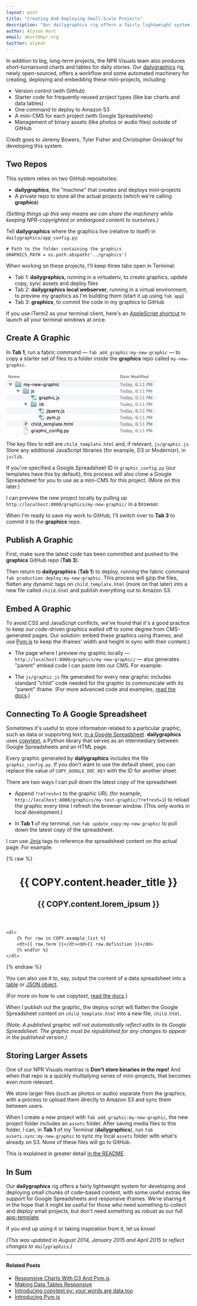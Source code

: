 ```yaml
---
layout: post
title: "Creating And Deploying Small-Scale Projects"
description: "Our dailygraphics rig offers a fairly lightweight system for developing and deploying small chunks of code-based content, with some useful extras like support for Google Spreadsheets and responsive iframes."
author: Alyson Hurt
email: ahurt@npr.org
twitter: alykat
---
```


In addition to big, long-term projects, the NPR Visuals team also produces short-turnaround charts and tables for daily stories. Our [dailygraphics](https://github.com/nprapps/dailygraphics) rig, newly open-sourced, offers a workflow and some automated machinery for creating, deploying and embedding these mini-projects, including:

* Version control (with GitHub)
* Starter code for frequently-reused project types (like bar charts and data tables)
* One command to deploy to Amazon S3
* A mini-CMS for each project (with Google Spreadsheets)
* Management of binary assets (like photos or audio files) outside of GitHub

Credit goes to Jeremy Bowers, Tyler Fisher and Christopher Groskopf for developing this system.

## Two Repos

This system relies on two GitHub repositories:

* **dailygraphics**, the "machine" that creates and deploys mini-projects
* A private repo to store all the actual projects (which we're calling **graphics**)

_(Setting things up this way means we can share the machinery while keeping NPR-copyrighted or embargoed content to ourselves.)_

Tell **dailygraphics** where the graphics live (relative to itself) in ```dailygraphics/app_config.py```:

    # Path to the folder containing the graphics
    GRAPHICS_PATH = os.path.abspath('../graphics')

When working on these projects, I'll keep three tabs open in Terminal:

* Tab 1: **dailygraphics**, running in a virtualenv, to create graphics, update copy, sync assets and deploy files
* Tab 2: **dailygraphics local webserver**, running in a virtual environment, to preview my graphics as I'm building them (start it up using ```fab app```)
* Tab 3: **graphics**, to commit the code in my graphics to GitHub

If you use iTerm2 as your terminal client, here's an [AppleScript shortcut](https://github.com/nprapps/dailygraphics#run-the-project) to launch all your terminal windows at once.


## Create A Graphic

In **Tab 1**, run a fabric command &mdash; ```fab add_graphic:my-new-graphic``` &mdash; to copy a starter set of files to a folder inside the **graphics** repo called ```my-new-graphic```.

<img src="/img/posts/my-new-graphic.png" alt="File tree">

The key files to edit are ```child_template.html``` and, if relevant, ```js/graphic.js```. Store any additional JavaScript libraries (for example, D3 or Modernizr), in ```js/lib```.

If you've specified a Google Spreadsheet ID in ```graphic_config.py``` (our templates have this by default), this process will also clone a Google Spreadsheet for you to use as a mini-CMS for this project. (More on this later.)

I can preview the new project locally by pulling up ```http://localhost:8000/graphics/my-new-graphic/``` in a browser.

When I'm ready to save my work to GitHub, I'll switch over to **Tab 3** to commit it to the **graphics** repo.


## Publish A Graphic

First, make sure the latest code has been committed and pushed to the **graphics** GitHub repo (**Tab 3**).

Then return to **dailygraphics** (**Tab 1**) to deploy, running the fabric command ```fab production deploy:my-new-graphic```. This process will gzip the files, flatten any dynamic tags on ```child_template.html``` (more on that later) into a new file called ```child.html``` and publish everything out to Amazon S3.


## Embed A Graphic

To avoid CSS and JavaScript conflicts, we've found that it's a good practice to keep our code-driven graphics walled off to some degree from CMS-generated pages. Our solution: embed these graphics using iframes, and use [Pym.js](http://blog.apps.npr.org/pym.js/) to keep the iframes' width and height in sync with their content.)

* The page where I preview my graphic locally &mdash; ```http://localhost:8000/graphics/my-new-graphic/``` &mdash; also generates "parent" embed code I can paste into our CMS. For example:

<script src="https://gist.github.com/alykat/5f542da906d6f57399d0.js"> </script>

* The ```js/graphic.js``` file generated for every new graphic includes standard "child" code needed for the graphic to communicate with its "parent" iframe. (For more advanced code and examples, [read the docs](http://blog.apps.npr.org/pym.js/).)

<script src="https://gist.github.com/alykat/617726d4591ea28e630d.js"> </script>

## Connecting To A Google Spreadsheet

Sometimes it's useful to store information related to a particular graphic, such as data or supporting text, [in a Google Spreadsheet](http://blog.apps.npr.org/2014/04/21/introducing-copytext-py.html). **dailygraphics** uses [copytext](https://github.com/nprapps/copytext), a Python library that serves as an intermediary between Google Spreadsheets and an HTML page.

Every graphic generated by **dailygraphics** includes the file ```graphic_config.py```. If you don't want to use the default sheet, you can replace the value of ```COPY_GOOGLE_DOC_KEY``` with the ID for another sheet.

There are two ways I can pull down the latest copy of the spreadsheet:

* Append ```?refresh=1``` to the graphic URL (for example, ```http://localhost:8000/graphics/my-test-graphic/?refresh=1```) to reload the graphic every time I refresh the browser window. (This only works in local development.)

* In **Tab 1** of my terminal, run ```fab update_copy:my-new-graphic``` to pull down the latest copy of the spreadsheet.

I can use [Jinja](http://jinja.pocoo.org/docs/templates/) tags to reference the spreadsheet content on the actual page. For example:

{% raw %}
    <header>
        <h1>{{ COPY.content.header_title }}</h1>
        <h2>{{ COPY.content.lorem_ipsum }}</h2>
    </header>

    <dl>
        {% for row in COPY.example_list %}
        <dt>{{ row.term }}</dt><dd>{{ row.definition }}</dd>
        {% endfor %}
    </dl>
{% endraw %}

You can also use it to, say, output the content of a data spreadsheet into a <a href="http://blog.apps.npr.org/2014/05/09/responsive-data-tables.html">table</a> or <a href="http://blog.apps.npr.org/2015/01/28/dailygraphics-json.html">JSON object</a>.

(For more on how to use copytext, [read the docs](http://copytext.readthedocs.org).)

When I publish out the graphic, the deploy script will flatten the Google Spreadsheet content on ```child_template.html``` into a new file, ```child.html```.

_(Note: A published graphic will not automatically reflect edits to its Google Spreadsheet. The graphic must be republished for any changes to appear in the published version.)_


## Storing Larger Assets

One of our NPR Visuals mantras is **Don't store binaries in the repo!** And when that repo is a quickly multiplying series of mini-projects, that becomes even more relevant.

We store larger files (such as photos or audio) separate from the graphics, with a process to upload them directly to Amazon S3 and sync them between users.

When I create a new project with ```fab add_graphic:my-new-graphic```, the new project folder includes an ```assets``` folder. After saving media files to this folder, I can, in **Tab 1** of my Terminal (**dailygraphics**), run ```fab assets.sync:my-new-graphic``` to sync my local ```assets``` folder with what's already on S3. None of these files will go to GitHub.

This is explained in greater detail [in the README](https://github.com/nprapps/dailygraphics#storing-media-assets).


## In Sum

Our **dailygraphics** rig offers a fairly lightweight system for developing and deploying small chunks of code-based content, with some useful extras like support for Google Spreadsheets and responsive iframes. We're sharing it in the hope that it might be useful for those who need something to collect and deploy small projects, but don't need something as robust as our full [app-template](https://github.com/nprapps/app-template).

If you end up using it or taking inspiration from it, let us know!

_(This was updated in August 2014, January 2015 and April 2015 to reflect changes to ```dailygraphics```.)_

----------

#### Related Posts

* [Responsive Charts With D3 And Pym.js](http://blog.apps.npr.org/2014/05/19/responsive-charts.html)
* [Making Data Tables Responsive](http://blog.apps.npr.org/2014/05/09/responsive-data-tables.html)
* [Introducing copytext.py: your words are data too](http://blog.apps.npr.org/2014/04/21/introducing-copytext-py.html)
* [Introducing Pym.js](https://source.opennews.org/en-US/articles/introducing-pym/)
